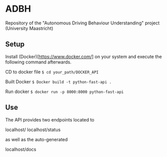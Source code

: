 # ADBH
Repository of the "Autonomous Driving Behaviour Understanding" project (University Maastricht)

## Setup
Install (Docker)[https://www.docker.com/] on your system and execute the following command afterwards.


CD to docker file
```$ cd your_path/DOCKER_API```

Built Docker
```$ Docker build -t python-fast-api .```

Run docker
```$ docker run -p 8000:8000 python-fast-api```

## Use

The API provides two endpoints located to

localhost/
localhost/status

as well as the auto-generated 

localhost/docs
